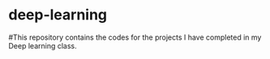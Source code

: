 # deep-learning
#This repository contains the codes for the projects I have completed in my Deep learning class. 
